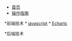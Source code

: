 <!-- docs/_sidebar.md -->

* [首页](/)
* [操作指南](guide)

*前端技术
    * [javascript](web/JS)
    * [Echarts]()



*后端技术